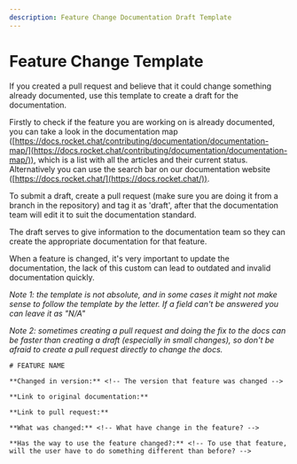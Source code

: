 ```yaml
---
description: Feature Change Documentation Draft Template
---
```


# Feature Change Template

If you created a pull request and believe that it could change something already documented, use this template to create a draft for the documentation.

Firstly to check if the feature you are working on is already documented, you can take a look in the documentation map ([https://docs.rocket.chat/contributing/documentation/documentation-map/](https://docs.rocket.chat/contributing/documentation/documentation-map/)), which is a list with all the articles and their current status. Alternatively you can use the search bar on our documentation website ([https://docs.rocket.chat/](https://docs.rocket.chat/)).

To submit a draft, create a pull request (make sure you are doing it from a branch in the repository) and tag it as 'draft', after that the documentation team will edit it to suit the documentation standard.

The draft serves to give information to the documentation team so they can create the appropriate documentation for that feature.

When a feature is changed, it's very important to update the documentation, the lack of this custom can lead to outdated and invalid documentation quickly.

_Note 1: the template is not absolute, and in some cases it might not make sense to follow the template by the letter. If a field can't be answered you can leave it as "N/A"_

_Note 2: sometimes creating a pull request and doing the fix to the docs can be faster than creating a draft (especially in small changes), so don't be afraid to create a pull request directly to change the docs._

```
# FEATURE NAME

**Changed in version:** <!-- The version that feature was changed -->

**Link to original documentation:**

**Link to pull request:**

**What was changed:** <!-- What have change in the feature? -->

**Has the way to use the feature changed?:** <!-- To use that feature, will the user have to do something different than before? -->
```
